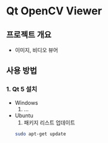 # Qt OpenCV Viewer

## 프로젝트 개요
* 이미지, 비디오 뷰어

## 사용 방법
### 1. Qt 5 설치
* Windows
  1. ...
* Ubuntu
  1. 패키지 리스트 업데이트
  ```bash
  sudo apt-get update
  ```
